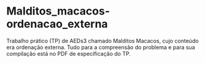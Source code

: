 # Malditos_macacos-ordenacao_externa
Trabalho prático (TP) de AEDs3 chamado Malditos Macacos, cujo conteúdo era ordenação externa. Tudo para a compreensão do problema e para sua compilação está no PDF de especificação do TP.
